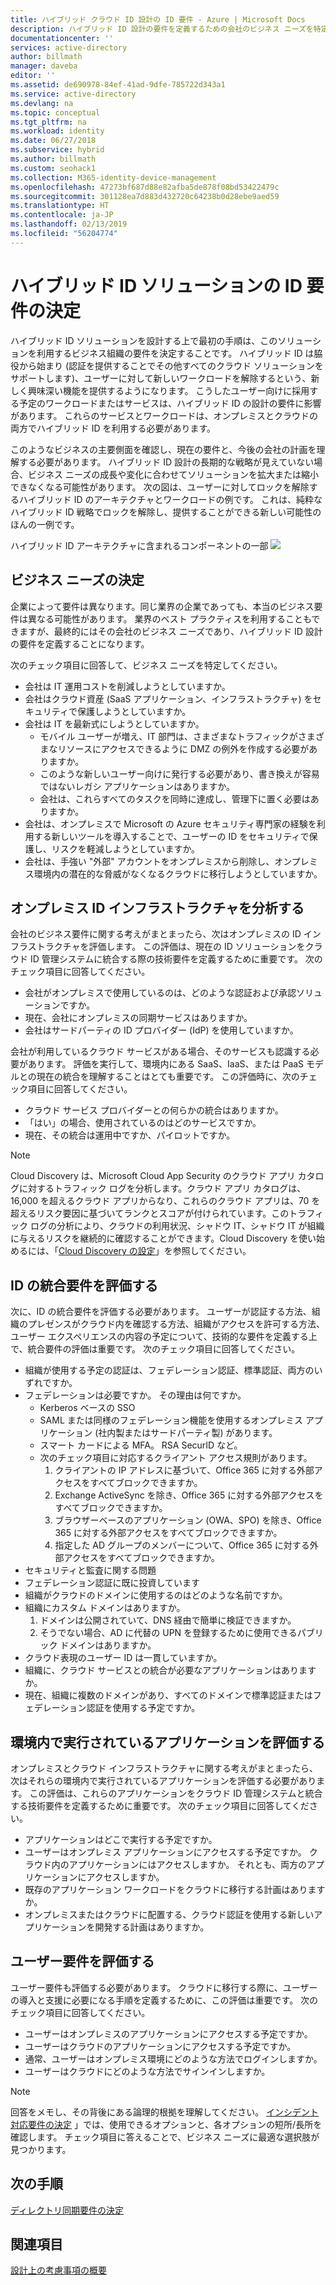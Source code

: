 ```yaml
---
title: ハイブリッド クラウド ID 設計の ID 要件 - Azure | Microsoft Docs
description: ハイブリッド ID 設計の要件を定義するための会社のビジネス ニーズを特定します。
documentationcenter: ''
services: active-directory
author: billmath
manager: daveba
editor: ''
ms.assetid: de690978-84ef-41ad-9dfe-785722d343a1
ms.service: active-directory
ms.devlang: na
ms.topic: conceptual
ms.tgt_pltfrm: na
ms.workload: identity
ms.date: 06/27/2018
ms.subservice: hybrid
ms.author: billmath
ms.custom: seohack1
ms.collection: M365-identity-device-management
ms.openlocfilehash: 47273bf687d88e82afba5de878f08bd53422479c
ms.sourcegitcommit: 301128ea7d883d432720c64238b0d28ebe9aed59
ms.translationtype: HT
ms.contentlocale: ja-JP
ms.lasthandoff: 02/13/2019
ms.locfileid: "56204774"
---
```

# <a name="determine-identity-requirements-for-your-hybrid-identity-solution"></a>ハイブリッド ID ソリューションの ID 要件の決定
ハイブリッド ID ソリューションを設計する上で最初の手順は、このソリューションを利用するビジネス組織の要件を決定することです。  ハイブリッド ID は脇役から始まり (認証を提供することでその他すべてのクラウド ソリューションをサポートします)、ユーザーに対して新しいワークロードを解除するという、新しく興味深い機能を提供するようになります。  こうしたユーザー向けに採用する予定のワークロードまたはサービスは、ハイブリッド ID の設計の要件に影響があります。  これらのサービスとワークロードは、オンプレミスとクラウドの両方でハイブリッド ID を利用する必要があります。  

このようなビジネスの主要側面を確認し、現在の要件と、今後の会社の計画を理解する必要があります。 ハイブリッド ID 設計の長期的な戦略が見えていない場合、ビジネス ニーズの成長や変化に合わせてソリューションを拡大または縮小できなくなる可能性があります。   次の図は、ユーザーに対してロックを解除するハイブリッド ID のアーキテクチャとワークロードの例です。 これは、純粋なハイブリッド ID 戦略でロックを解除し、提供することができる新しい可能性のほんの一例です。 

ハイブリッド ID アーキテクチャに含まれるコンポーネントの一部 ![](./media/plan-hybrid-identity-design-considerations/hybrid-identity-architechture.png)

## <a name="determine-business-needs"></a>ビジネス ニーズの決定
企業によって要件は異なります。同じ業界の企業であっても、本当のビジネス要件は異なる可能性があります。 業界のベスト プラクティスを利用することもできますが、最終的にはその会社のビジネス ニーズであり、ハイブリッド ID 設計の要件を定義することになります。 

次のチェック項目に回答して、ビジネス ニーズを特定してください。

* 会社は IT 運用コストを削減しようとしていますか。
* 会社はクラウド資産 (SaaS アプリケーション、インフラストラクチャ) をセキュリティで保護しようとしていますか。
* 会社は IT を最新式にしようとしていますか。
  * モバイル ユーザーが増え、IT 部門は、さまざまなトラフィックがさまざまなリソースにアクセスできるように DMZ の例外を作成する必要がありますか。
  * このような新しいユーザー向けに発行する必要があり、書き換えが容易ではないレガシ アプリケーションはありますか。
  * 会社は、これらすべてのタスクを同時に達成し、管理下に置く必要はありますか。
* 会社は、オンプレミスで Microsoft の Azure セキュリティ専門家の経験を利用する新しいツールを導入することで、ユーザーの ID をセキュリティで保護し、リスクを軽減しようとしていますか。
* 会社は、手強い "外部" アカウントをオンプレミスから削除し、オンプレミス環境内の潜在的な脅威がなくなるクラウドに移行しようとしていますか。

## <a name="analyze-on-premises-identity-infrastructure"></a>オンプレミス ID インフラストラクチャを分析する
会社のビジネス要件に関する考えがまとまったら、次はオンプレミスの ID インフラストラクチャを評価します。 この評価は、現在の ID ソリューションをクラウド ID 管理システムに統合する際の技術要件を定義するために重要です。 次のチェック項目に回答してください。

* 会社がオンプレミスで使用しているのは、どのような認証および承認ソリューションですか。 
* 現在、会社にオンプレミスの同期サービスはありますか。
* 会社はサードパーティの ID プロバイダー (IdP) を使用していますか。

会社が利用しているクラウド サービスがある場合、そのサービスも認識する必要があります。 評価を実行して、環境内にある SaaS、IaaS、または PaaS モデルとの現在の統合を理解することはとても重要です。 この評価時に、次のチェック項目に回答してください。

* クラウド サービス プロバイダーとの何らかの統合はありますか。
* 「はい」の場合、使用されているのはどのサービスですか。
* 現在、その統合は運用中ですか、パイロットですか。

> [!NOTE]
> Cloud Discovery は、Microsoft Cloud App Security のクラウド アプリ カタログに対するトラフィック ログを分析します。クラウド アプリ カタログは、16,000 を超えるクラウド アプリからなり、これらのクラウド アプリは、70 を超えるリスク要因に基づいてランクとスコアが付けられています。このトラフィック ログの分析により、クラウドの利用状況、シャドウ IT、シャドウ IT が組織に与えるリスクを継続的に確認することができます。Cloud Discovery を使い始めるには、「[Cloud Discovery の設定](/cloud-app-security/set-up-cloud-discovery)」を参照してください。
> 
> 

## <a name="evaluate-identity-integration-requirements"></a>ID の統合要件を評価する
次に、ID の統合要件を評価する必要があります。 ユーザーが認証する方法、組織のプレゼンスがクラウド内を確認する方法、組織がアクセスを許可する方法、ユーザー エクスペリエンスの内容の予定について、技術的な要件を定義する上で、統合要件の評価は重要です。 次のチェック項目に回答してください。

* 組織が使用する予定の認証は、フェデレーション認証、標準認証、両方のいずれですか。
* フェデレーションは必要ですか。  その理由は何ですか。
  * Kerberos ベースの SSO
  * SAML または同様のフェデレーション機能を使用するオンプレミス アプリケーション (社内製またはサードパーティ製) があります。
  * スマート カードによる MFA。 RSA SecurID など。
  * 次のチェック項目に対応するクライアント アクセス規則があります。
    1. クライアントの IP アドレスに基づいて、Office 365 に対する外部アクセスをすべてブロックできますか。
    2. Exchange ActiveSync を除き、Office 365 に対する外部アクセスをすべてブロックできますか。
    3. ブラウザーベースのアプリケーション (OWA、SPO) を除き、Office 365 に対する外部アクセスをすべてブロックできますか。
    4. 指定した AD グループのメンバーについて、Office 365 に対する外部アクセスをすべてブロックできますか。
* セキュリティと監査に関する問題
* フェデレーション認証に既に投資しています
* 組織がクラウドのドメインに使用するのはどのような名前ですか。
* 組織にカスタム ドメインはありますか。
  1. ドメインは公開されていて、DNS 経由で簡単に検証できますか。
  2. そうでない場合、AD に代替の UPN を登録するために使用できるパブリック ドメインはありますか。
* クラウド表現のユーザー ID は一貫していますか。 
* 組織に、クラウド サービスとの統合が必要なアプリケーションはありますか。
* 現在、組織に複数のドメインがあり、すべてのドメインで標準認証またはフェデレーション認証を使用する予定ですか。

## <a name="evaluate-applications-that-run-in-your-environment"></a>環境内で実行されているアプリケーションを評価する
オンプレミスとクラウド インフラストラクチャに関する考えがまとまったら、次はそれらの環境内で実行されているアプリケーションを評価する必要があります。 この評価は、これらのアプリケーションをクラウド ID 管理システムと統合する技術要件を定義するために重要です。 次のチェック項目に回答してください。

* アプリケーションはどこで実行する予定ですか。
* ユーザーはオンプレミス アプリケーションにアクセスする予定ですか。  クラウド内のアプリケーションにはアクセスしますか。 それとも、両方のアプリケーションにアクセスしますか。
* 既存のアプリケーション ワークロードをクラウドに移行する計画はありますか。
* オンプレミスまたはクラウドに配置する、クラウド認証を使用する新しいアプリケーションを開発する計画はありますか。

## <a name="evaluate-user-requirements"></a>ユーザー要件を評価する
ユーザー要件も評価する必要があります。 クラウドに移行する際に、ユーザーの導入と支援に必要になる手順を定義するために、この評価は重要です。 次のチェック項目に回答してください。

* ユーザーはオンプレミスのアプリケーションにアクセスする予定ですか。
* ユーザーはクラウドのアプリケーションにアクセスする予定ですか。
* 通常、ユーザーはオンプレミス環境にどのような方法でログインしますか。
* ユーザーはクラウドにどのような方法でサインインしますか。

> [!NOTE]
> 回答をメモし、その背後にある論理的根拠を理解してください。 [インシデント対応要件の決定](plan-hybrid-identity-design-considerations-incident-response-requirements.md) 」では、使用できるオプションと、各オプションの短所/長所を確認します。  チェック項目に答えることで、ビジネス ニーズに最適な選択肢が見つかります。
> 
> 

## <a name="next-steps"></a>次の手順
[ディレクトリ同期要件の決定](plan-hybrid-identity-design-considerations-directory-sync-requirements.md)

## <a name="see-also"></a>関連項目
[設計上の考慮事項の概要](plan-hybrid-identity-design-considerations-overview.md)

